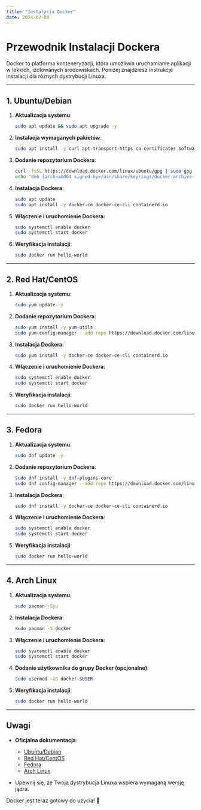 ```yaml
---
title: "Instalacja Docker"
date: 2024-02-08
---
```


# Przewodnik Instalacji Dockera

Docker to platforma konteneryzacji, która umożliwia uruchamianie aplikacji w lekkich, izolowanych środowiskach. Poniżej znajdziesz instrukcje instalacji dla różnych dystrybucji Linuxa.

---

## 1. Ubuntu/Debian

1. **Aktualizacja systemu**:
   ```bash
   sudo apt update && sudo apt upgrade -y
   ```

2. **Instalacja wymaganych pakietów**:
   ```bash
   sudo apt install -y curl apt-transport-https ca-certificates software-properties-common
   ```

3. **Dodanie repozytorium Dockera**:
   ```bash
   curl -fsSL https://download.docker.com/linux/ubuntu/gpg | sudo gpg --dearmor -o /usr/share/keyrings/docker-archive-keyring.gpg
   echo "deb [arch=amd64 signed-by=/usr/share/keyrings/docker-archive-keyring.gpg] https://download.docker.com/linux/ubuntu $(lsb_release -cs) stable" | sudo tee /etc/apt/sources.list.d/docker.list
   ```

4. **Instalacja Dockera**:
   ```bash
   sudo apt update
   sudo apt install -y docker-ce docker-ce-cli containerd.io
   ```

5. **Włączenie i uruchomienie Dockera**:
   ```bash
   sudo systemctl enable docker
   sudo systemctl start docker
   ```

6. **Weryfikacja instalacji**:
   ```bash
   sudo docker run hello-world
   ```

---

## 2. Red Hat/CentOS

1. **Aktualizacja systemu**:
   ```bash
   sudo yum update -y
   ```

2. **Dodanie repozytorium Dockera**:
   ```bash
   sudo yum install -y yum-utils
   sudo yum-config-manager --add-repo https://download.docker.com/linux/centos/docker-ce.repo
   ```

3. **Instalacja Dockera**:
   ```bash
   sudo yum install -y docker-ce docker-ce-cli containerd.io
   ```

4. **Włączenie i uruchomienie Dockera**:
   ```bash
   sudo systemctl enable docker
   sudo systemctl start docker
   ```

5. **Weryfikacja instalacji**:
   ```bash
   sudo docker run hello-world
   ```

---

## 3. Fedora

1. **Aktualizacja systemu**:
   ```bash
   sudo dnf update -y
   ```

2. **Dodanie repozytorium Dockera**:
   ```bash
   sudo dnf install -y dnf-plugins-core
   sudo dnf config-manager --add-repo https://download.docker.com/linux/fedora/docker-ce.repo
   ```

3. **Instalacja Dockera**:
   ```bash
   sudo dnf install -y docker-ce docker-ce-cli containerd.io
   ```

4. **Włączenie i uruchomienie Dockera**:
   ```bash
   sudo systemctl enable docker
   sudo systemctl start docker
   ```

5. **Weryfikacja instalacji**:
   ```bash
   sudo docker run hello-world
   ```

---

## 4. Arch Linux

1. **Aktualizacja systemu**:
   ```bash
   sudo pacman -Syu
   ```

2. **Instalacja Dockera**:
   ```bash
   sudo pacman -S docker
   ```

3. **Włączenie i uruchomienie Dockera**:
   ```bash
   sudo systemctl enable docker
   sudo systemctl start docker
   ```

4. **Dodanie użytkownika do grupy Docker (opcjonalne)**:
   ```bash
   sudo usermod -aG docker $USER
   ```

5. **Weryfikacja instalacji**:
   ```bash
   sudo docker run hello-world
   ```

---

## Uwagi

- **Oficjalna dokumentacja**:
  - [Ubuntu/Debian](https://docs.docker.com/engine/install/ubuntu/)
  - [Red Hat/CentOS](https://docs.docker.com/engine/install/centos/)
  - [Fedora](https://docs.docker.com/engine/install/fedora/)
  - [Arch Linux](https://wiki.archlinux.org/title/docker)

- Upewnij się, że Twoja dystrybucja Linuxa wspiera wymaganą wersję jądra.

Docker jest teraz gotowy do użycia! 🚀